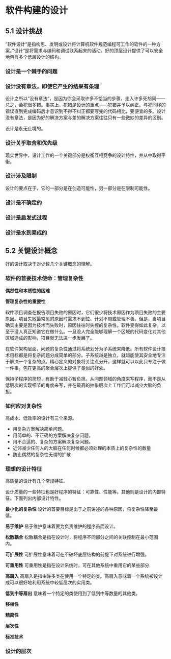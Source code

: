# 软件构建的设计

## 5.1 设计挑战

”软件设计“是指构思、发明或设计将计算机软件规范编程可工作的软件的一种方案。”设计“是将需求与编码和调试联系起来的活动。好的顶层设计提供了可以安全地包含多个低层设计的结构。

### 设计是一个棘手的问题

### 设计没有章法，即使它产生的结果有条理

设计之所以”没有章法“，是因为你会采取许多不恰当的步骤，走入许多死胡同——总之，会犯很多错。事实上，犯错是设计的重点——犯错并予以纠正。与犯同样的错误直到完成编码后才意识到不得不纠正都要写完的代码相比，要便宜的多。设计没有章法，是因为好的解决方案与差的解决方案往往只有一些微妙的差异的区别。

设计是永无止境的。

### 设计关乎取舍和优先级

现实世界中，设计工作的一个关键部分是权衡互相竞争的设计特性，并从中取得平衡。

### 设计涉及限制

设计的要点在于，它的一部分是在创造可能性，另一部分是在限制可能性。

### 设计是不确定的

### 设计是启发式过程

### 设计是水到渠成的

## 5.2 关键设计概念

好的设计取决于对少数几个关键概念的理解。

### 软件的首要技术使命：管理复杂性

**偶然性和本质性的困难**

**管理复杂性的重要性**

软件项目调查在报告项目失败的原因时，它们很少将技术原因作为项目失败的主要原因。项目失败最常见的原因时需求不到位、计划不周或管理不善。但是，当项目确实主要是因为技术而失败时，原因往往时失控的复杂性。软件变得如此复杂，以至于没人真正知道它在做什么。一旦没人完全能够理解一个区域的代码变化对其他区域造成的影响，项目就无法进一步发展了。

在软件架构层面，问题的复杂性通过将系统划分为子系统来降低。所有软件设计技术目标都是将复杂问题分成简单的部分。子系统越是独立，就越能使其安全地专注于解决一个复杂的点。精心定义的对象将关注点分开，这样就可以以此只专注于做一件事。包在更高的聚合层次上提供了类似的好处。

保持子程序的简短，有助于减轻心智负担。从问题领域的角度来写程序，而不是从低层次的实现细节的角度来写，并在最高的抽象层次上工作们可以减少大脑的负担。

### 如何应对复杂性

高成本、低效率的设计有三个来源。

* 用复杂方案解决简单问题。
* 用简单的、不正确的方案解决复杂问题。
* 用不合适的、复杂的方案解决复杂问题。
* 近邻减少任何人的大脑在任何时候都必须处理的本质上的复杂性的数量
* 防止偶然的复杂性无谓的扩散

### 理想的设计特征

高质量的设计有几个常规特征。

设计质量的一些特征也是好程序的特征：可靠性、性能等。其他则是设计的内部特征。下面列出内部设计特性。

**最小化的复杂性** 设计的首要目标是出于之前讲述的各种原因，将复杂性降至最低。

**易于维护** 易于维护意味着要为负责维护的程序员而设计。

**松散耦合** 松散耦合是指在设计时，将程序不同部分之间的关联控制在最小范围内。

**可扩展性** 可扩展性意味着可在不破坏底层结构的前提下对系统进行增强。

****可重用性**** 可重用性是指在设计系统时，可在其他系统中重用它的某些部分

**高扇入** 高扇入是指由许多类在使用一个特定的类。高扇入意味着一个系统被设计成可以很好地利用系统中较低层次的实用类。

**低到中等扇出** 意味着一个特定的类使用到了低到中等数量的其他类。

**移植性**

**精简性**

**层次性**

**标准技术**

### 设计的层次
